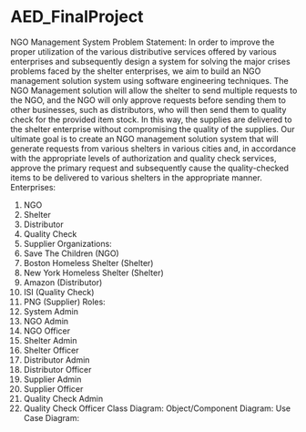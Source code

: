 # AED_FinalProject
NGO Management System
Problem Statement:
In order to improve the proper utilization of the various distributive services offered by various enterprises
and subsequently design a system for solving the major crises problems faced by the shelter enterprises,
we aim to build an NGO management solution system using software engineering techniques.
The NGO Management solution will allow the shelter to send multiple requests to the NGO, and the NGO
will only approve requests before sending them to other businesses, such as distributors, who will then
send them to quality check for the provided item stock. In this way, the supplies are delivered to the
shelter enterprise without compromising the quality of the supplies.
Our ultimate goal is to create an NGO management solution system that will generate requests from
various shelters in various cities and, in accordance with the appropriate levels of authorization and
quality check services, approve the primary request and subsequently cause the quality-checked items to
be delivered to various shelters in the appropriate manner.
Enterprises:
1. NGO
2. Shelter
3. Distributor
4. Quality Check
5. Supplier
Organizations:
1. Save The Children (NGO)
2. Boston Homeless Shelter (Shelter)
3. New York Homeless Shelter (Shelter)
4. Amazon (Distributor)
5. ISI (Quality Check)
6. PNG (Supplier)
Roles:
1. System Admin
2. NGO Admin
3. NGO Officer
4. Shelter Admin
5. Shelter Officer
6. Distributor Admin
7. Distributor Officer
8. Supplier Admin
9. Supplier Officer
10. Quality Check Admin
11. Quality Check Officer
Class Diagram:
Object/Component Diagram:
Use Case Diagram:
